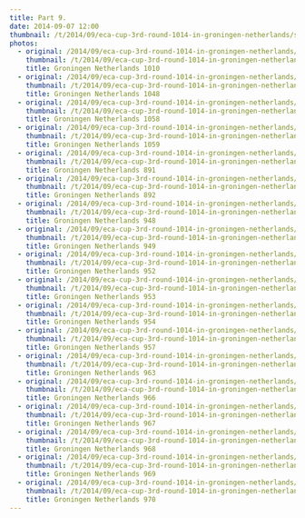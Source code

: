 ```yaml
---
title: Part 9.
date: 2014-09-07 12:00
thumbnail: /t/2014/09/eca-cup-3rd-round-1014-in-groningen-netherlands/sunday-07-09-2014/part-9/groningen-netherlands-1010.jpg
photos:
  - original: /2014/09/eca-cup-3rd-round-1014-in-groningen-netherlands/sunday-07-09-2014/part-9/groningen-netherlands-1010.jpg
    thumbnail: /t/2014/09/eca-cup-3rd-round-1014-in-groningen-netherlands/sunday-07-09-2014/part-9/groningen-netherlands-1010.jpg
    title: Groningen Netherlands 1010
  - original: /2014/09/eca-cup-3rd-round-1014-in-groningen-netherlands/sunday-07-09-2014/part-9/groningen-netherlands-1048.jpg
    thumbnail: /t/2014/09/eca-cup-3rd-round-1014-in-groningen-netherlands/sunday-07-09-2014/part-9/groningen-netherlands-1048.jpg
    title: Groningen Netherlands 1048
  - original: /2014/09/eca-cup-3rd-round-1014-in-groningen-netherlands/sunday-07-09-2014/part-9/groningen-netherlands-1058.jpg
    thumbnail: /t/2014/09/eca-cup-3rd-round-1014-in-groningen-netherlands/sunday-07-09-2014/part-9/groningen-netherlands-1058.jpg
    title: Groningen Netherlands 1058
  - original: /2014/09/eca-cup-3rd-round-1014-in-groningen-netherlands/sunday-07-09-2014/part-9/groningen-netherlands-1059.jpg
    thumbnail: /t/2014/09/eca-cup-3rd-round-1014-in-groningen-netherlands/sunday-07-09-2014/part-9/groningen-netherlands-1059.jpg
    title: Groningen Netherlands 1059
  - original: /2014/09/eca-cup-3rd-round-1014-in-groningen-netherlands/sunday-07-09-2014/part-9/groningen-netherlands-891.jpg
    thumbnail: /t/2014/09/eca-cup-3rd-round-1014-in-groningen-netherlands/sunday-07-09-2014/part-9/groningen-netherlands-891.jpg
    title: Groningen Netherlands 891
  - original: /2014/09/eca-cup-3rd-round-1014-in-groningen-netherlands/sunday-07-09-2014/part-9/groningen-netherlands-892.jpg
    thumbnail: /t/2014/09/eca-cup-3rd-round-1014-in-groningen-netherlands/sunday-07-09-2014/part-9/groningen-netherlands-892.jpg
    title: Groningen Netherlands 892
  - original: /2014/09/eca-cup-3rd-round-1014-in-groningen-netherlands/sunday-07-09-2014/part-9/groningen-netherlands-948.jpg
    thumbnail: /t/2014/09/eca-cup-3rd-round-1014-in-groningen-netherlands/sunday-07-09-2014/part-9/groningen-netherlands-948.jpg
    title: Groningen Netherlands 948
  - original: /2014/09/eca-cup-3rd-round-1014-in-groningen-netherlands/sunday-07-09-2014/part-9/groningen-netherlands-949.jpg
    thumbnail: /t/2014/09/eca-cup-3rd-round-1014-in-groningen-netherlands/sunday-07-09-2014/part-9/groningen-netherlands-949.jpg
    title: Groningen Netherlands 949
  - original: /2014/09/eca-cup-3rd-round-1014-in-groningen-netherlands/sunday-07-09-2014/part-9/groningen-netherlands-952.jpg
    thumbnail: /t/2014/09/eca-cup-3rd-round-1014-in-groningen-netherlands/sunday-07-09-2014/part-9/groningen-netherlands-952.jpg
    title: Groningen Netherlands 952
  - original: /2014/09/eca-cup-3rd-round-1014-in-groningen-netherlands/sunday-07-09-2014/part-9/groningen-netherlands-953.jpg
    thumbnail: /t/2014/09/eca-cup-3rd-round-1014-in-groningen-netherlands/sunday-07-09-2014/part-9/groningen-netherlands-953.jpg
    title: Groningen Netherlands 953
  - original: /2014/09/eca-cup-3rd-round-1014-in-groningen-netherlands/sunday-07-09-2014/part-9/groningen-netherlands-954.jpg
    thumbnail: /t/2014/09/eca-cup-3rd-round-1014-in-groningen-netherlands/sunday-07-09-2014/part-9/groningen-netherlands-954.jpg
    title: Groningen Netherlands 954
  - original: /2014/09/eca-cup-3rd-round-1014-in-groningen-netherlands/sunday-07-09-2014/part-9/groningen-netherlands-957.jpg
    thumbnail: /t/2014/09/eca-cup-3rd-round-1014-in-groningen-netherlands/sunday-07-09-2014/part-9/groningen-netherlands-957.jpg
    title: Groningen Netherlands 957
  - original: /2014/09/eca-cup-3rd-round-1014-in-groningen-netherlands/sunday-07-09-2014/part-9/groningen-netherlands-963.jpg
    thumbnail: /t/2014/09/eca-cup-3rd-round-1014-in-groningen-netherlands/sunday-07-09-2014/part-9/groningen-netherlands-963.jpg
    title: Groningen Netherlands 963
  - original: /2014/09/eca-cup-3rd-round-1014-in-groningen-netherlands/sunday-07-09-2014/part-9/groningen-netherlands-966.jpg
    thumbnail: /t/2014/09/eca-cup-3rd-round-1014-in-groningen-netherlands/sunday-07-09-2014/part-9/groningen-netherlands-966.jpg
    title: Groningen Netherlands 966
  - original: /2014/09/eca-cup-3rd-round-1014-in-groningen-netherlands/sunday-07-09-2014/part-9/groningen-netherlands-967.jpg
    thumbnail: /t/2014/09/eca-cup-3rd-round-1014-in-groningen-netherlands/sunday-07-09-2014/part-9/groningen-netherlands-967.jpg
    title: Groningen Netherlands 967
  - original: /2014/09/eca-cup-3rd-round-1014-in-groningen-netherlands/sunday-07-09-2014/part-9/groningen-netherlands-968.jpg
    thumbnail: /t/2014/09/eca-cup-3rd-round-1014-in-groningen-netherlands/sunday-07-09-2014/part-9/groningen-netherlands-968.jpg
    title: Groningen Netherlands 968
  - original: /2014/09/eca-cup-3rd-round-1014-in-groningen-netherlands/sunday-07-09-2014/part-9/groningen-netherlands-969.jpg
    thumbnail: /t/2014/09/eca-cup-3rd-round-1014-in-groningen-netherlands/sunday-07-09-2014/part-9/groningen-netherlands-969.jpg
    title: Groningen Netherlands 969
  - original: /2014/09/eca-cup-3rd-round-1014-in-groningen-netherlands/sunday-07-09-2014/part-9/groningen-netherlands-970.jpg
    thumbnail: /t/2014/09/eca-cup-3rd-round-1014-in-groningen-netherlands/sunday-07-09-2014/part-9/groningen-netherlands-970.jpg
    title: Groningen Netherlands 970
---
```

